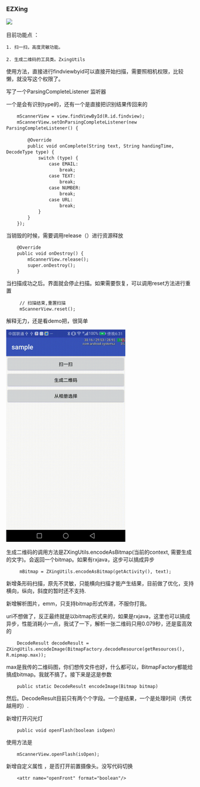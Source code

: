 ### EZXing


<img src="/gif/zxing.gif" width="320px" />


目前功能点 ：

    1. 扫一扫，高度灵敏功能。

    2. 生成二维码的工具类。ZxingUtils


使用方法，直接进行findviewbyid可以直接开始扫描，需要照相机权限，比较懒，就没写这个权限了。

写了一个ParsingCompleteListener 监听器

一个是会有识别type的，还有一个是直接把识别结果传回来的




        mScannerView = view.findViewById(R.id.findview);
        mScannerView.setOnParsingCompleteListener(new ParsingCompleteListener() {

            @Override
            public void onComplete(String text, String handingTime, DecodeType type) {
                switch (type) {
                    case EMAIL:
                        break;
                    case TEXT:
                        break;
                    case NUMBER:
                        break;
                    case URL:
                        break;
                }
            }
        });


当销毁的时候，需要调用release（）进行资源释放



        @Override
        public void onDestroy() {
            mScannerView.release();
            super.onDestroy();
        }


当扫描成功之后。界面就会停止扫描。如果需要恢复，可以调用reset方法进行重置


         // 扫描结束,重置扫描
         mScannerView.reset();


解释无力，还是看demo把，很简单


<img src="/gif/encoding.gif" width="320px" />


生成二维码的调用方法是ZXingUtils.encodeAsBitmap(当前的context, 需要生成的文字)。会返回一个bitmap。如果有rxjava，这步可以搞成异步


         mBitmap = ZXingUtils.encodeAsBitmap(getActivity(), text);


新增条形码扫描，原先不灵敏，只能横向扫描才能产生结果，目前做了优化，支持横向，纵向，斜度的暂时还不支持.

新增解析图片，emm，只支持bitmap形式传递，不服你打我。

uri不想做了，反正最终就是以bitmap形式来的，如果是rxjava，这里也可以搞成异步，性能消耗小一点，我试了一下，解析一张二维码只用0.079秒，还是蛮高效的


        DecodeResult decodeResult = ZXingUtils.encodeImage(BitmapFactory.decodeResource(getResources(), R.mipmap.max));


max是我传的二维码图，你们想传文件也好，什么都可以，BitmapFactory都能给搞成bitmap。我就不搞了。接下来是这是参数


        public static DecodeResult encodeImage(Bitmap bitmap)

然后。DecodeResult目前只有两个个字段。一个是结果，一个是处理时间（秀优越用的）.

新增打开闪光灯

        public void openFlash(boolean isOpen)

使用方法是

        mScannerView.openFlash(isOpen);


新增自定义属性 ，是否打开前置摄像头。没写代码切换

        <attr name="openFront" format="boolean"/>



